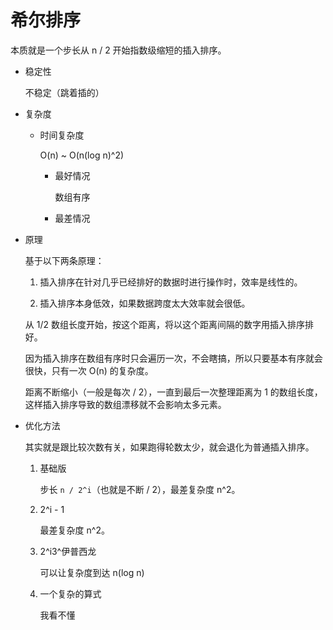 希尔排序
===

本质就是一个步长从 n / 2 开始指数级缩短的插入排序。

+ 稳定性

    不稳定（跳着插的）

+ 复杂度

    - 时间复杂度

        O(n) ~ O(n(log n)^2)

        * 最好情况

            数组有序

        * 最差情况

+ 原理

    基于以下两条原理：

    1. 插入排序在针对几乎已经排好的数据时进行操作时，效率是线性的。

    1. 插入排序本身低效，如果数据跨度太大效率就会很低。

    从 1/2 数组长度开始，按这个距离，将以这个距离间隔的数字用插入排序排好。

    因为插入排序在数组有序时只会遍历一次，不会瞎搞，所以只要基本有序就会很快，只有一次 O(n) 的复杂度。

    距离不断缩小（一般是每次 / 2），一直到最后一次整理距离为 1 的数组长度，这样插入排序导致的数组漂移就不会影响太多元素。

+ 优化方法

    其实就是跟比较次数有关，如果跑得轮数太少，就会退化为普通插入排序。

    1. 基础版

        步长 `n / 2^i`（也就是不断 / 2），最差复杂度 n^2。

    1. 2^i - 1

        最差复杂度 n^2。

    1. 2^i3^伊普西龙

        可以让复杂度到达 n(log n)

    1. 一个复杂的算式

        我看不懂

